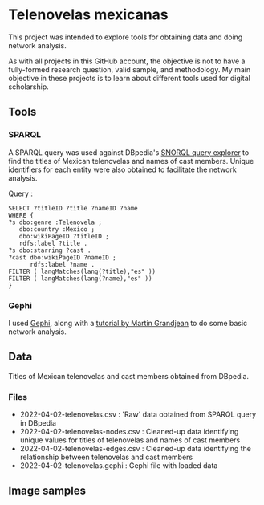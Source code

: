 # Telenovelas mexicanas  
This project was intended to explore tools for obtaining data and doing network analysis.

As with all projects in this GitHub account, the objective is not to have a fully-formed research question, valid sample, and methodology. My main objective in these projects is to learn about different tools used for digital scholarship.  
## Tools  
### SPARQL  
A SPARQL query was used against DBpedia's [SNORQL query explorer](https://dbpedia.org/snorql/) to find the titles of Mexican telenovelas and names of cast members. Unique identifiers for each entity were also obtained to facilitate the network analysis.

Query :  
```
SELECT ?titleID ?title ?nameID ?name
WHERE {
?s dbo:genre :Telenovela ;
   dbo:country :Mexico ;
   dbo:wikiPageID ?titleID ;
   rdfs:label ?title .
?s dbo:starring ?cast .
?cast dbo:wikiPageID ?nameID ;
      rdfs:label ?name .
FILTER ( langMatches(lang(?title),"es" ))
FILTER ( langMatches(lang(?name),"es" ))
}
```
### Gephi
I used [Gephi](https://gephi.org/), along with a [tutorial by Martin Grandjean](http://www.martingrandjean.ch/gephi-introduction/) to do some basic network analysis.
## Data
Titles of Mexican telenovelas and cast members obtained from DBpedia.  
### Files  
- 2022-04-02-telenovelas.csv : 'Raw' data obtained from SPARQL query in DBpedia
- 2022-04-02-telenovelas-nodes.csv : Cleaned-up data identifying unique values for titles of telenovelas and names of cast members
- 2022-04-02-telenovelas-edges.csv : Cleaned-up data identifying the relationship between telenovelas and cast members
- 2022-04-02-telenovelas.gephi : Gephi file with loaded data  
## Image samples
